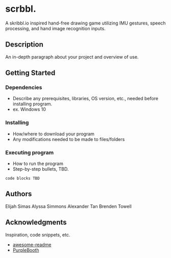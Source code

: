# scrbbl.

A skribbl.io inspired hand-free drawing game utilizing IMU gestures, speech processing, and hand image recognition inputs.

## Description

An in-depth paragraph about your project and overview of use.

## Getting Started

### Dependencies

* Describe any prerequisites, libraries, OS version, etc., needed before installing program.
* ex. Windows 10

### Installing

* How/where to download your program
* Any modifications needed to be made to files/folders

### Executing program

* How to run the program
* Step-by-step bullets, TBD.
```
code blocks TBD
```

## Authors

Elijah Simas
Alyssa Simmons
Alexander Tan
Brenden Towell

## Acknowledgments

Inspiration, code snippets, etc.
* [awesome-readme](https://github.com/matiassingers/awesome-readme)
* [PurpleBooth](https://gist.github.com/PurpleBooth/109311bb0361f32d87a2)

